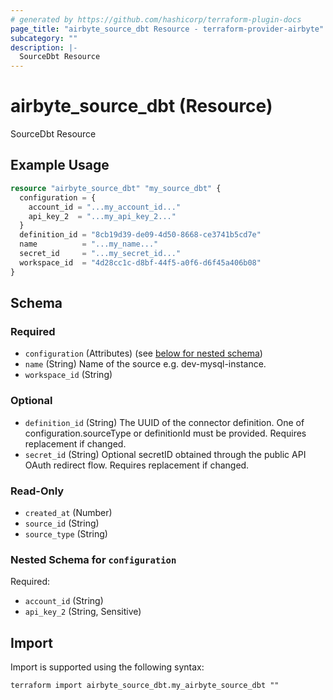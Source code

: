 ```yaml
---
# generated by https://github.com/hashicorp/terraform-plugin-docs
page_title: "airbyte_source_dbt Resource - terraform-provider-airbyte"
subcategory: ""
description: |-
  SourceDbt Resource
---
```


# airbyte_source_dbt (Resource)

SourceDbt Resource

## Example Usage

```terraform
resource "airbyte_source_dbt" "my_source_dbt" {
  configuration = {
    account_id = "...my_account_id..."
    api_key_2  = "...my_api_key_2..."
  }
  definition_id = "8cb19d39-de09-4d50-8668-ce3741b5cd7e"
  name          = "...my_name..."
  secret_id     = "...my_secret_id..."
  workspace_id  = "4d28cc1c-d8bf-44f5-a0f6-d6f45a406b08"
}
```

<!-- schema generated by tfplugindocs -->
## Schema

### Required

- `configuration` (Attributes) (see [below for nested schema](#nestedatt--configuration))
- `name` (String) Name of the source e.g. dev-mysql-instance.
- `workspace_id` (String)

### Optional

- `definition_id` (String) The UUID of the connector definition. One of configuration.sourceType or definitionId must be provided. Requires replacement if changed.
- `secret_id` (String) Optional secretID obtained through the public API OAuth redirect flow. Requires replacement if changed.

### Read-Only

- `created_at` (Number)
- `source_id` (String)
- `source_type` (String)

<a id="nestedatt--configuration"></a>
### Nested Schema for `configuration`

Required:

- `account_id` (String)
- `api_key_2` (String, Sensitive)

## Import

Import is supported using the following syntax:

```shell
terraform import airbyte_source_dbt.my_airbyte_source_dbt ""
```
